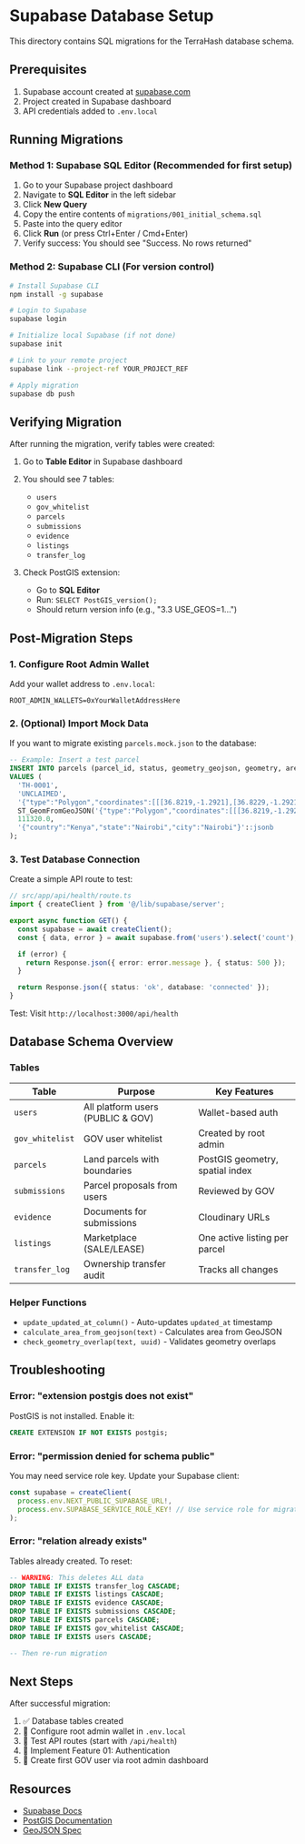 # Supabase Database Setup

This directory contains SQL migrations for the TerraHash database schema.

## Prerequisites

1. Supabase account created at [supabase.com](https://supabase.com)
2. Project created in Supabase dashboard
3. API credentials added to `.env.local`

## Running Migrations

### Method 1: Supabase SQL Editor (Recommended for first setup)

1. Go to your Supabase project dashboard
2. Navigate to **SQL Editor** in the left sidebar
3. Click **New Query**
4. Copy the entire contents of `migrations/001_initial_schema.sql`
5. Paste into the query editor
6. Click **Run** (or press Ctrl+Enter / Cmd+Enter)
7. Verify success: You should see "Success. No rows returned"

### Method 2: Supabase CLI (For version control)

```bash
# Install Supabase CLI
npm install -g supabase

# Login to Supabase
supabase login

# Initialize local Supabase (if not done)
supabase init

# Link to your remote project
supabase link --project-ref YOUR_PROJECT_REF

# Apply migration
supabase db push
```

## Verifying Migration

After running the migration, verify tables were created:

1. Go to **Table Editor** in Supabase dashboard
2. You should see 7 tables:
   - `users`
   - `gov_whitelist`
   - `parcels`
   - `submissions`
   - `evidence`
   - `listings`
   - `transfer_log`

3. Check PostGIS extension:
   - Go to **SQL Editor**
   - Run: `SELECT PostGIS_version();`
   - Should return version info (e.g., "3.3 USE_GEOS=1...")

## Post-Migration Steps

### 1. Configure Root Admin Wallet

Add your wallet address to `.env.local`:

```env
ROOT_ADMIN_WALLETS=0xYourWalletAddressHere
```

### 2. (Optional) Import Mock Data

If you want to migrate existing `parcels.mock.json` to the database:

```sql
-- Example: Insert a test parcel
INSERT INTO parcels (parcel_id, status, geometry_geojson, geometry, area_m2, admin_region)
VALUES (
  'TH-0001',
  'UNCLAIMED',
  '{"type":"Polygon","coordinates":[[[36.8219,-1.2921],[36.8229,-1.2921],[36.8229,-1.2911],[36.8219,-1.2911],[36.8219,-1.2921]]]}',
  ST_GeomFromGeoJSON('{"type":"Polygon","coordinates":[[[36.8219,-1.2921],[36.8229,-1.2921],[36.8229,-1.2911],[36.8219,-1.2911],[36.8219,-1.2921]]]}'),
  111320.0,
  '{"country":"Kenya","state":"Nairobi","city":"Nairobi"}'::jsonb
);
```

### 3. Test Database Connection

Create a simple API route to test:

```typescript
// src/app/api/health/route.ts
import { createClient } from '@/lib/supabase/server';

export async function GET() {
  const supabase = await createClient();
  const { data, error } = await supabase.from('users').select('count');

  if (error) {
    return Response.json({ error: error.message }, { status: 500 });
  }

  return Response.json({ status: 'ok', database: 'connected' });
}
```

Test: Visit `http://localhost:3000/api/health`

## Database Schema Overview

### Tables

| Table | Purpose | Key Features |
|-------|---------|--------------|
| `users` | All platform users (PUBLIC & GOV) | Wallet-based auth |
| `gov_whitelist` | GOV user whitelist | Created by root admin |
| `parcels` | Land parcels with boundaries | PostGIS geometry, spatial index |
| `submissions` | Parcel proposals from users | Reviewed by GOV |
| `evidence` | Documents for submissions | Cloudinary URLs |
| `listings` | Marketplace (SALE/LEASE) | One active listing per parcel |
| `transfer_log` | Ownership transfer audit | Tracks all changes |

### Helper Functions

- `update_updated_at_column()` - Auto-updates `updated_at` timestamp
- `calculate_area_from_geojson(text)` - Calculates area from GeoJSON
- `check_geometry_overlap(text, uuid)` - Validates geometry overlaps

## Troubleshooting

### Error: "extension postgis does not exist"

PostGIS is not installed. Enable it:
```sql
CREATE EXTENSION IF NOT EXISTS postgis;
```

### Error: "permission denied for schema public"

You may need service role key. Update your Supabase client:
```typescript
const supabase = createClient(
  process.env.NEXT_PUBLIC_SUPABASE_URL!,
  process.env.SUPABASE_SERVICE_ROLE_KEY! // Use service role for migrations
);
```

### Error: "relation already exists"

Tables already created. To reset:
```sql
-- WARNING: This deletes ALL data
DROP TABLE IF EXISTS transfer_log CASCADE;
DROP TABLE IF EXISTS listings CASCADE;
DROP TABLE IF EXISTS evidence CASCADE;
DROP TABLE IF EXISTS submissions CASCADE;
DROP TABLE IF EXISTS parcels CASCADE;
DROP TABLE IF EXISTS gov_whitelist CASCADE;
DROP TABLE IF EXISTS users CASCADE;

-- Then re-run migration
```

## Next Steps

After successful migration:

1. ✅ Database tables created
2. 🔲 Configure root admin wallet in `.env.local`
3. 🔲 Test API routes (start with `/api/health`)
4. 🔲 Implement Feature 01: Authentication
5. 🔲 Create first GOV user via root admin dashboard

## Resources

- [Supabase Docs](https://supabase.com/docs)
- [PostGIS Documentation](https://postgis.net/docs/)
- [GeoJSON Spec](https://geojson.org/)

